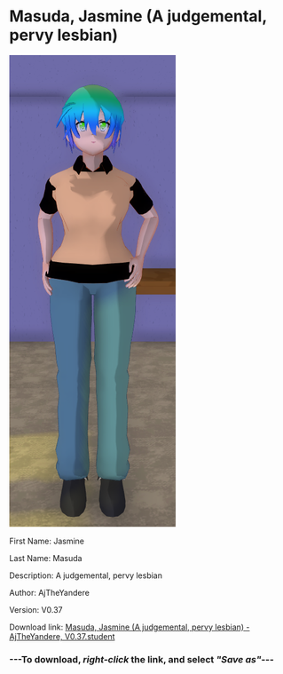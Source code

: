 # Masuda, Jasmine (A judgemental, pervy lesbian)

<img src = "https://raw.githubusercontent.com/Arbiter1223/Daigaku-Gurashi-Custom-Students/master/Students/Files/Masuda%2C%20Jasmine%20(A%20judgemental%2C%20pervy%20lesbian).png">

First Name: Jasmine

Last Name: Masuda

Description: A judgemental, pervy lesbian

Author: AjTheYandere

Version: V0.37

Download link: <a href="https://raw.githubusercontent.com/Arbiter1223/Daigaku-Gurashi-Custom-Students/master/Students/Files/Masuda%2C%20Jasmine%20(A%20judgemental%2C%20pervy%20lesbian)%20-%20AjTheYandere%2C%20V0.37.student">Masuda, Jasmine (A judgemental, pervy lesbian) - AjTheYandere, V0.37.student</a>

### ---**To download, _right-click_ the link, and select _"Save as"_**---
